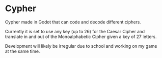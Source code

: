 # Cypher
Cypher made in Godot that can code and decode different ciphers.

Currently it is set to use any key (up to 26) for the Caesar Cipher and translate in and out of the Monoalphabetic Cipher given a key of 27 letters. 

Development will likely be irregular due to school and working on my game at the same time.
